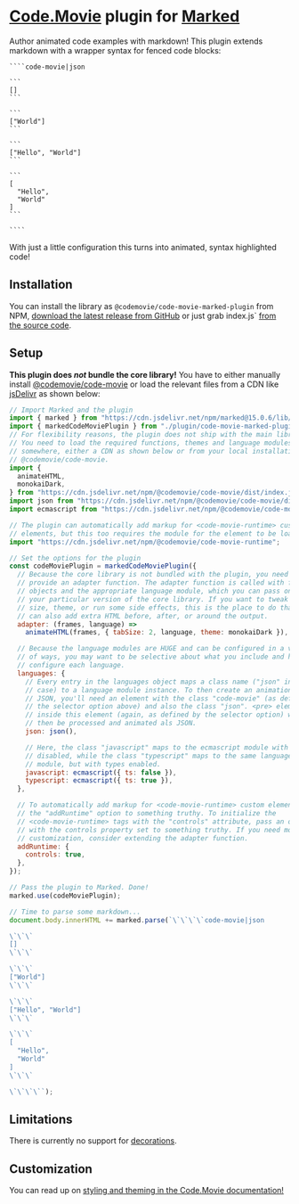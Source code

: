 # [Code.Movie](https://code.movie) plugin for [Marked](https://marked.js.org/)

Author animated code examples with markdown! This plugin extends markdown with a
wrapper syntax for fenced code blocks:

<!-- prettier-ignore -->
    ````code-movie|json

    ```
    []
    ```

    ```
    ["World"]
    ```

    ```
    ["Hello", "World"]
    ```

    ```
    [
      "Hello",
      "World"
    ]
    ```

    ````

With just a little configuration this turns into animated, syntax highlighted
code!

## Installation

You can install the library as `@codemovie/code-movie-marked-plugin` from NPM,
[download the latest release from GitHub](https://github.com/CodeMovie/code-movie-marked-plugin/releases)
or just grab index.js` [from the source code](https://github.com/CodeMovie/code-movie-marked-plugin/tree/main/dist).

## Setup

**This plugin does _not_ bundle the core library!** You have to either manually
install [@codemovie/code-movie](https://www.npmjs.com/package/@codemovie/code-movie)
or load the relevant files from a CDN like [jsDelivr](https://www.jsdelivr.com/)
as shown below:

```javascript
// Import Marked and the plugin
import { marked } from "https://cdn.jsdelivr.net/npm/marked@15.0.6/lib/marked.esm.js";
import { markedCodeMoviePlugin } from "./plugin/code-movie-marked-plugin/index.js";
// For flexibility reasons, the plugin does not ship with the main library.
// You need to load the required functions, themes and language modules from
// somewhere, either a CDN as shown below or from your local installation of
// @codemovie/code-movie.
import {
  animateHTML,
  monokaiDark,
} from "https://cdn.jsdelivr.net/npm/@codemovie/code-movie/dist/index.js";
import json from "https://cdn.jsdelivr.net/npm/@codemovie/code-movie/dist/languages/json.js";
import ecmascript from "https://cdn.jsdelivr.net/npm/@codemovie/code-movie/dist/languages/ecmascript.js";

// The plugin can automatically add markup for <code-movie-runtime> custom
// elements, but this too requires the module for the element to be loaded
import "https://cdn.jsdelivr.net/npm/@codemovie/code-movie-runtime";

// Set the options for the plugin
const codeMoviePlugin = markedCodeMoviePlugin({
  // Because the core library is not bundled with the plugin, you need to
  // provide an adapter function. The adapter function is called with frame
  // objects and the appropriate language module, which you can pass on to
  // your particular version of the core library. If you want to tweak the tab
  // size, theme, or run some side effects, this is the place to do that. You
  // can also add extra HTML before, after, or around the output.
  adapter: (frames, language) =>
    animateHTML(frames, { tabSize: 2, language, theme: monokaiDark }),

  // Because the language modules are HUGE and can be configured in a variety
  // of ways, you may want to be selective about what you include and how you
  // configure each language.
  languages: {
    // Every entry in the languages object maps a class name ("json" in this
    // case) to a language module instance. To then create an animation for
    // JSON, you'll need an element with the class "code-movie" (as defined in
    // the selector option above) and also the class "json". <pre> elements
    // inside this element (again, as defined by the selector option) will
    // then be processed and animated als JSON.
    json: json(),

    // Here, the class "javascript" maps to the ecmascript module with types
    // disabled, while the class "typescript" maps to the same language
    // module, but with types enabled.
    javascript: ecmascript({ ts: false }),
    typescript: ecmascript({ ts: true }),
  },

  // To automatically add markup for <code-movie-runtime> custom elements, set
  // the "addRuntime" option to something truthy. To initialize the
  // <code-movie-runtime> tags with the "controls" attribute, pass an object
  // with the controls property set to something truthy. If you need more
  // customization, consider extending the adapter function.
  addRuntime: {
    controls: true,
  },
});

// Pass the plugin to Marked. Done!
marked.use(codeMoviePlugin);

// Time to parse some markdown...
document.body.innerHTML += marked.parse(`\`\`\`\`code-movie|json

\`\`\`
[]
\`\`\`

\`\`\`
["World"]
\`\`\`

\`\`\`
["Hello", "World"]
\`\`\`

\`\`\`
[
  "Hello",
  "World"
]
\`\`\`

\`\`\`\``);
```

## Limitations

There is currently no support for [decorations](https://code.movie/docs/guides/decorations.html).

## Customization

You can read up on [styling and theming in the Code.Movie documentation!](https://code.movie/docs/guides/styling.html)
